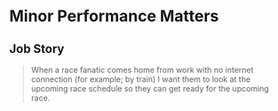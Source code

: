 # Minor Performance Matters

## Job Story

> When a race fanatic comes home from work with no internet connection (for example; by train) I want them to look at the upcoming race schedule so they can get ready for the upcoming race.
